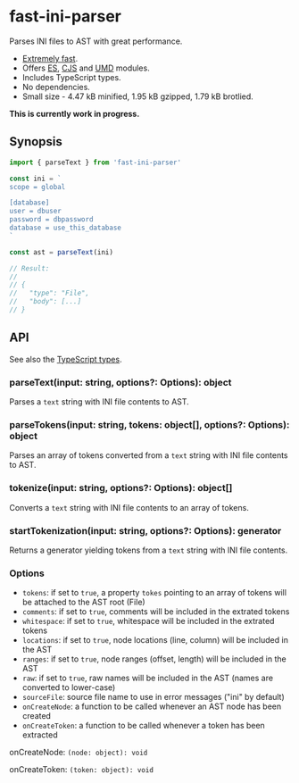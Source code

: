 # fast-ini-parser

Parses INI files to AST with great performance.

* [Extremely fast].
* Offers [ES], [CJS] and [UMD] modules.
* Includes TypeScript types.
* No dependencies.
* Small size - 4.47 kB minified, 1.95 kB gzipped, 1.79 kB brotlied.

**This is currently work in progress.**

## Synopsis

```js
import { parseText } from 'fast-ini-parser'

const ini = `
scope = global

[database]
user = dbuser
password = dbpassword
database = use_this_database
`

const ast = parseText(ini)

// Result:
//
// {
//   "type": "File",
//   "body": [...]
// }
```

## API

See also the [TypeScript types].

### parseText(input: string, options?: Options): object

Parses a `text` string with INI file contents to AST.

### parseTokens(input: string, tokens: object[], options?: Options): object

Parses an array of tokens converted from a `text` string with INI file contents to AST.

### tokenize(input: string, options?: Options): object[]

Converts a `text` string with INI file contents to an array of tokens.

### startTokenization(input: string, options?: Options): generator

Returns a generator yielding tokens from a `text` string with INI file contents.

### Options

* `tokens`: if set to `true`, a property `tokes` pointing to an array of tokens will be attached to the AST root (File)
* `comments`: if set to `true`, comments will be included in the extrated tokens
* `whitespace`: if set to `true`, whitespace will be included in the extrated tokens
* `locations`: if set to `true`, node locations (line, column) will be included in the AST
* `ranges`: if set to `true`, node ranges (offset, length) will be included in the AST
* `raw`: if set to `true`, raw names will be included in the AST (names are converted to lower-case)
* `sourceFile`: source file name to use in error messages ("ini" by default)
* `onCreateNode`: a function to be called whenever an AST node has been created
* `onCreateToken`: a function to be called whenever a token has been extracted

onCreateNode: `(node: object): void`

onCreateToken: `(token: object): void`

[Extremely fast]: ../../perf/README.md#parse
[CJS]: https://blog.risingstack.com/node-js-at-scale-module-system-commonjs-require/#commonjstotherescue
[UMD]: https://github.com/umdjs/umd#readme
[ES]: https://hacks.mozilla.org/2018/03/es-modules-a-cartoon-deep-dive/#content-head
[TypeScript types]: ./src/index.d.ts
